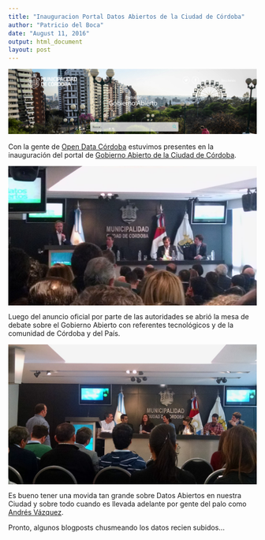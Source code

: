 ```yaml
---
title: "Inauguracion Portal Datos Abiertos de la Ciudad de Córdoba"
author: "Patricio del Boca"
date: "August 11, 2016"
output: html_document
layout: post
---
```


<a href="https://gobiernoabierto.cordoba.gob.ar">
<img border="0" alt="W3Schools" src="/../figs/2016-08-11-Inauguracion-Portal-Datos-Abiertos-de-la-Ciudad-de-Cordoba/portada.png">
</a>

Con la gente de [Open Data Córdoba](http://opendatacordoba.org) estuvimos presentes en la inauguración del portal de [Gobierno Abierto de la Ciudad de Córdoba](https://gobiernoabierto.cordoba.gov.ar).


<img src="/../figs/2016-08-11-Inauguracion-Portal-Datos-Abiertos-de-la-Ciudad-de-Cordoba/autoridades.jpg" title="center" alt="center" style="display: block; margin: auto;" />

Luego del anuncio oficial por parte de las autoridades se abrió la mesa de debate sobre el Gobierno Abierto con referentes tecnológicos y de la comunidad de Córdoba y del País.


<img src="/../figs/2016-08-11-Inauguracion-Portal-Datos-Abiertos-de-la-Ciudad-de-Cordoba/mesa debate.jpg" title="center" alt="center" style="display: block; margin: auto;" />

Es bueno tener una movida tan grande sobre Datos Abiertos en nuestra Ciudad y sobre todo cuando es llevada adelante por gente del palo como [Andrés Vázquez](https://twitter.com/avdata99).

Pronto, algunos blogposts chusmeando los datos recien subidos...
